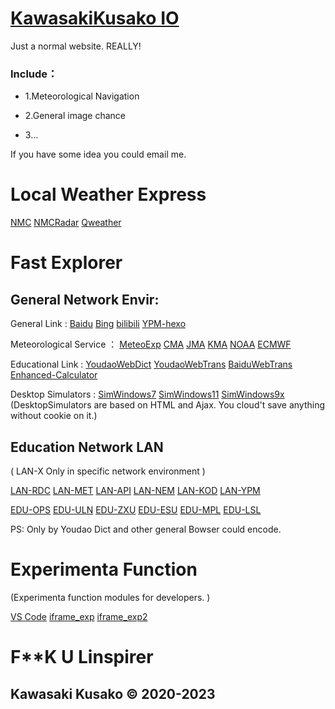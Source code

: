 # [KawasakiKusako IO](https://kawasakikusako.github.io/GeneralWebEngine/explorer_files/meteo_exp/MeteoExplorer.html)

Just a normal website. REALLY!

### Include：

- 1.Meteorological Navigation

- 2.General image chance

- 3...

If you have some idea you could email me. 

# Local Weather Express

[NMC](http://m.nmc.cn/publish/forecast//ASC/jiuzhaigou.html)
[NMCRadar](http://m.nmc.cn/publish/tianqishikuang/leidatu/danzhanleida/gansu/longnan/index.html)
[Qweather](https://widget-page.qweather.net/h5/index.html?md=0123456&bg=1&lc=auto&key=e5e62109b8a440b28aa55fbd0e10bd1f&v=_1677352538484)

# Fast Explorer
  ## General Network Envir:

General Link :
[Baidu](https://www.baidu.com)
[Bing](https://cn.bing.com)
[bilibili](https://www.bilibili.com)
[YPM-hexo](https://music.hexo.icu)


Meteorological Service ：
[MeteoExp](https://kawasakikusako.github.io/GeneralWebEngine/explorer_files/meteo_exp/MeteoExplorer.html)
[CMA](https://www.cma.gov.cn)
[JMA](https://www.jma.go.jp)
[KMA](https://www.kma.go.kr)
[NOAA](https://www.noaa.gov)
[ECMWF](https://www.ecmwf.int)

Educational Link :
[YoudaoWebDict](https://www.youdao.com/result?word=hello%20world&lang=en)
[YoudaoWebTrans](https://fanyi.youdao.com)
[BaiduWebTrans](https://fanyi.baidu.com)
[Enhanced-Calculator](https://tools-vue.zuoyebang.com/static/hy/tools-vue/calculator.html)

Desktop Simulators :
[SimWindows7](https://win7simu.visnalize.com)
[SimWindows11](https://win11.blueedge.me/)
[SimWindows9x](https://emupedia.net/beta/emuos/)
(DesktopSimulators are based on HTML and Ajax. You cloud't save anything without cookie on it.)


 ## Education Network LAN 
 ( LAN-X Only in specific network environment )

[LAN-RDC](http://192.168.10.4:11000)
[LAN-MET](http://192.168.10.4:8087)
[LAN-API](http://192.168.10.4:8093)
[LAN-NEM](http://192.168.10.4:3000)
[LAN-KOD](http://192.168.10.4:8095)
[LAN-YPM](http://192.168.10.4:35861)

[EDU-OPS](https://cdqz-login.open-school.com.cn/)
[EDU-ULN](https://u-learning.eastedu.com/)
[EDU-ZXU](https://www.zhixue.com/)
[EDU-ESU](https://www.eastedu.com/)
[EDU-MPL](http://manage-portal.eastedu.com)
[EDU-LSL](http://cloud.linspirer.com:880/)


PS: Only by Youdao Dict and other general Bowser could encode.


# Experimenta Function

(Experimenta function modules for developers. )

[VS Code](https://vscode.dev)
[iframe_exp](https://kawasakikusako.github.io/GeneralWebEngine/explorer_files/function_exp/ypm_iframe/index.html)
[iframe_exp2](https://kawasakikusako.github.io/GeneralWebEngine/explorer_files/function_exp/ypm_iframe/exp1.html)

#
# F**K U Linspirer
## Kawasaki Kusako © 2020-2023
